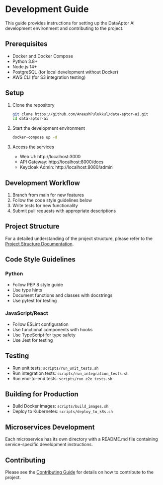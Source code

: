 # Development Guide

This guide provides instructions for setting up the DataAptor AI development environment and contributing to the project.

## Prerequisites

- Docker and Docker Compose
- Python 3.8+
- Node.js 14+
- PostgreSQL (for local development without Docker)
- AWS CLI (for S3 integration testing)

## Setup

1. Clone the repository
   ```bash
   git clone https://github.com/AneeshPulukkul/data-aptor-ai.git
   cd data-aptor-ai
   ```

2. Start the development environment
   ```bash
   docker-compose up -d
   ```

3. Access the services
   - Web UI: http://localhost:3000
   - API Gateway: http://localhost:8000/docs
   - Keycloak Admin: http://localhost:8080/admin

## Development Workflow

1. Branch from main for new features
2. Follow the code style guidelines below
3. Write tests for new functionality
4. Submit pull requests with appropriate descriptions

## Project Structure

For a detailed understanding of the project structure, please refer to the [Project Structure Documentation](project-structure.md).

## Code Style Guidelines

### Python

- Follow PEP 8 style guide
- Use type hints
- Document functions and classes with docstrings
- Use pytest for testing

### JavaScript/React

- Follow ESLint configuration
- Use functional components with hooks
- Use TypeScript for type safety
- Use Jest for testing

## Testing

- Run unit tests: `scripts/run_unit_tests.sh`
- Run integration tests: `scripts/run_integration_tests.sh`
- Run end-to-end tests: `scripts/run_e2e_tests.sh`

## Building for Production

- Build Docker images: `scripts/build_images.sh`
- Deploy to Kubernetes: `scripts/deploy_to_k8s.sh`

## Microservices Development

Each microservice has its own directory with a README.md file containing service-specific development instructions.

## Contributing

Please see the [Contributing Guide](CONTRIBUTING.md) for details on how to contribute to the project.
